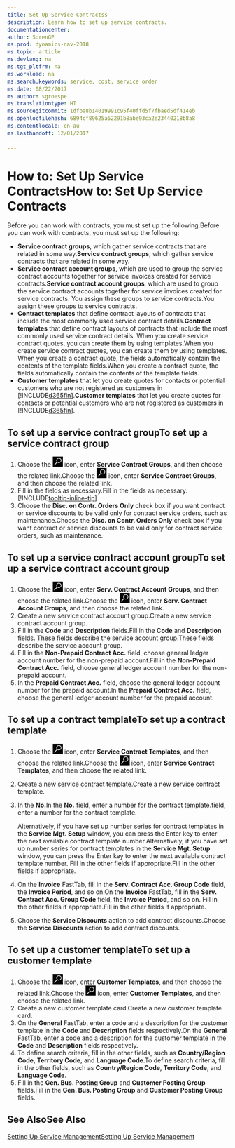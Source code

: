 ```yaml
---
title: Set Up Service Contractss
description: Learn how to set up service contracts.
documentationcenter: 
author: SorenGP
ms.prod: dynamics-nav-2018
ms.topic: article
ms.devlang: na
ms.tgt_pltfrm: na
ms.workload: na
ms.search.keywords: service, cost, service order
ms.date: 08/22/2017
ms.author: sgroespe
ms.translationtype: HT
ms.sourcegitcommit: 1dfba8b14019991c95f40ffd5f7fbaed5df414eb
ms.openlocfilehash: 6894cf89625a62291b8abe93ca2e23440218b8a8
ms.contentlocale: en-au
ms.lasthandoff: 12/01/2017

---
```


# <a name="how-to-set-up-service-contracts"></a><span data-ttu-id="0deb3-103">How to: Set Up Service Contracts</span><span class="sxs-lookup"><span data-stu-id="0deb3-103">How to: Set Up Service Contracts</span></span>
<span data-ttu-id="0deb3-104">Before you can work with contracts, you must set up the following:</span><span class="sxs-lookup"><span data-stu-id="0deb3-104">Before you can work with contracts, you must set up the following:</span></span> 

* <span data-ttu-id="0deb3-105">**Service contract groups**, which gather service contracts that are related in some way.</span><span class="sxs-lookup"><span data-stu-id="0deb3-105">**Service contract groups**, which gather service contracts that are related in some way.</span></span>
* <span data-ttu-id="0deb3-106">**Service contract account groups**, which are used to group the service contract accounts together for service invoices created for service contracts.</span><span class="sxs-lookup"><span data-stu-id="0deb3-106">**Service contract account groups**, which are used to group the service contract accounts together for service invoices created for service contracts.</span></span> <span data-ttu-id="0deb3-107">You assign these groups to service contracts.</span><span class="sxs-lookup"><span data-stu-id="0deb3-107">You assign these groups to service contracts.</span></span>  
* <span data-ttu-id="0deb3-108">**Contract templates** that define contract layouts of contracts that include the most commonly used service contract details.</span><span class="sxs-lookup"><span data-stu-id="0deb3-108">**Contract templates** that define contract layouts of contracts that include the most commonly used service contract details.</span></span> <span data-ttu-id="0deb3-109">When you create service contract quotes, you can create them by using templates.</span><span class="sxs-lookup"><span data-stu-id="0deb3-109">When you create service contract quotes, you can create them by using templates.</span></span> <span data-ttu-id="0deb3-110">When you create a contract quote, the fields automatically contain the contents of the template fields.</span><span class="sxs-lookup"><span data-stu-id="0deb3-110">When you create a contract quote, the fields automatically contain the contents of the template fields.</span></span>
* <span data-ttu-id="0deb3-111">**Customer templates** that let you create quotes for contacts or potential customers who are not registered as customers in [!INCLUDE[d365fin](includes/d365fin_md.md)].</span><span class="sxs-lookup"><span data-stu-id="0deb3-111">**Customer templates** that let you create quotes for contacts or potential customers who are not registered as customers in [!INCLUDE[d365fin](includes/d365fin_md.md)].</span></span>  

## <a name="to-set-up-a-service-contract-group"></a><span data-ttu-id="0deb3-112">To set up a service contract group</span><span class="sxs-lookup"><span data-stu-id="0deb3-112">To set up a service contract group</span></span>  
1. <span data-ttu-id="0deb3-113">Choose the ![Search for Page or Report](media/ui-search/search_small.png "Search for Page or Report icon") icon, enter **Service Contract Groups**, and then choose the related link.</span><span class="sxs-lookup"><span data-stu-id="0deb3-113">Choose the ![Search for Page or Report](media/ui-search/search_small.png "Search for Page or Report icon") icon, enter **Service Contract Groups**, and then choose the related link.</span></span>  
2. <span data-ttu-id="0deb3-114">Fill in the fields as necessary.</span><span class="sxs-lookup"><span data-stu-id="0deb3-114">Fill in the fields as necessary.</span></span> [!INCLUDE[tooltip-inline-tip](includes/tooltip-inline-tip_md.md)]
3. <span data-ttu-id="0deb3-115">Choose the **Disc. on Contr. Orders Only** check box if you want contract or service discounts to be valid only for contract service orders, such as maintenance.</span><span class="sxs-lookup"><span data-stu-id="0deb3-115">Choose the **Disc. on Contr. Orders Only** check box if you want contract or service discounts to be valid only for contract service orders, such as maintenance.</span></span>  

## <a name="to-set-up-a-service-contract-account-group"></a><span data-ttu-id="0deb3-116">To set up a service contract account group</span><span class="sxs-lookup"><span data-stu-id="0deb3-116">To set up a service contract account group</span></span>  
1. <span data-ttu-id="0deb3-117">Choose the ![Search for Page or Report](media/ui-search/search_small.png "Search for Page or Report icon") icon, enter **Serv. Contract Account Groups**, and then choose the related link.</span><span class="sxs-lookup"><span data-stu-id="0deb3-117">Choose the ![Search for Page or Report](media/ui-search/search_small.png "Search for Page or Report icon") icon, enter **Serv. Contract Account Groups**, and then choose the related link.</span></span>  
2. <span data-ttu-id="0deb3-118">Create a new service contract account group.</span><span class="sxs-lookup"><span data-stu-id="0deb3-118">Create a new service contract account group.</span></span>   
3. <span data-ttu-id="0deb3-119">Fill in the **Code** and **Description** fields.</span><span class="sxs-lookup"><span data-stu-id="0deb3-119">Fill in the **Code** and **Description** fields.</span></span> <span data-ttu-id="0deb3-120">These fields describe the service account group.</span><span class="sxs-lookup"><span data-stu-id="0deb3-120">These fields describe the service account group.</span></span>  
4. <span data-ttu-id="0deb3-121">Fill in the **Non-Prepaid Contract Acc.** field, choose general ledger account number for the non-prepaid account.</span><span class="sxs-lookup"><span data-stu-id="0deb3-121">Fill in the **Non-Prepaid Contract Acc.** field, choose general ledger account number for the non-prepaid account.</span></span>  
5. <span data-ttu-id="0deb3-122">In the **Prepaid Contract Acc.** field, choose the general ledger account number for the prepaid account.</span><span class="sxs-lookup"><span data-stu-id="0deb3-122">In the **Prepaid Contract Acc.** field, choose the general ledger account number for the prepaid account.</span></span>  

## <a name="to-set-up-a-contract-template"></a><span data-ttu-id="0deb3-123">To set up a contract template</span><span class="sxs-lookup"><span data-stu-id="0deb3-123">To set up a contract template</span></span>  
1. <span data-ttu-id="0deb3-124">Choose the ![Search for Page or Report](media/ui-search/search_small.png "Search for Page or Report icon") icon, enter **Service Contract Templates**, and then choose the related link.</span><span class="sxs-lookup"><span data-stu-id="0deb3-124">Choose the ![Search for Page or Report](media/ui-search/search_small.png "Search for Page or Report icon") icon, enter **Service Contract Templates**, and then choose the related link.</span></span>  
2. <span data-ttu-id="0deb3-125">Create a new service contract template.</span><span class="sxs-lookup"><span data-stu-id="0deb3-125">Create a new service contract template.</span></span>  
3. <span data-ttu-id="0deb3-126">In the **No.**</span><span class="sxs-lookup"><span data-stu-id="0deb3-126">In the **No.**</span></span> <span data-ttu-id="0deb3-127">field, enter a number for the contract template.</span><span class="sxs-lookup"><span data-stu-id="0deb3-127">field, enter a number for the contract template.</span></span>  
  
     <span data-ttu-id="0deb3-128">Alternatively, if you have set up number series for contract templates in the **Service Mgt. Setup** window, you can press the Enter key to enter the next available contract template number.</span><span class="sxs-lookup"><span data-stu-id="0deb3-128">Alternatively, if you have set up number series for contract templates in the **Service Mgt. Setup** window, you can press the Enter key to enter the next available contract template number.</span></span> <span data-ttu-id="0deb3-129">Fill in the other fields if appropriate.</span><span class="sxs-lookup"><span data-stu-id="0deb3-129">Fill in the other fields if appropriate.</span></span>  
  
4. <span data-ttu-id="0deb3-130">On the **Invoice** FastTab, fill in the **Serv. Contract Acc. Group Code** field, the **Invoice Period**, and so on.</span><span class="sxs-lookup"><span data-stu-id="0deb3-130">On the **Invoice** FastTab, fill in the **Serv. Contract Acc. Group Code** field, the **Invoice Period**, and so on.</span></span> <span data-ttu-id="0deb3-131">Fill in the other fields if appropriate.</span><span class="sxs-lookup"><span data-stu-id="0deb3-131">Fill in the other fields if appropriate.</span></span>  
5. <span data-ttu-id="0deb3-132">Choose the **Service Discounts** action to add contract discounts.</span><span class="sxs-lookup"><span data-stu-id="0deb3-132">Choose the **Service Discounts** action to add contract discounts.</span></span>  

## <a name="to-set-up-a-customer-template"></a><span data-ttu-id="0deb3-133">To set up a customer template</span><span class="sxs-lookup"><span data-stu-id="0deb3-133">To set up a customer template</span></span>  
1. <span data-ttu-id="0deb3-134">Choose the ![Search for Page or Report](media/ui-search/search_small.png "Search for Page or Report icon") icon, enter **Customer Templates**, and then choose the related link.</span><span class="sxs-lookup"><span data-stu-id="0deb3-134">Choose the ![Search for Page or Report](media/ui-search/search_small.png "Search for Page or Report icon") icon, enter **Customer Templates**, and then choose the related link.</span></span>  
2. <span data-ttu-id="0deb3-135">Create a new customer template card.</span><span class="sxs-lookup"><span data-stu-id="0deb3-135">Create a new customer template card.</span></span>  
3. <span data-ttu-id="0deb3-136">On the **General** FastTab, enter a code and a description for the customer template in the **Code** and **Description** fields respectively.</span><span class="sxs-lookup"><span data-stu-id="0deb3-136">On the **General** FastTab, enter a code and a description for the customer template in the **Code** and **Description** fields respectively.</span></span> 
4. <span data-ttu-id="0deb3-137">To define search criteria, fill in the other fields, such as **Country/Region Code**, **Territory Code**, and **Language Code**.</span><span class="sxs-lookup"><span data-stu-id="0deb3-137">To define search criteria, fill in the other fields, such as **Country/Region Code**, **Territory Code**, and **Language Code**.</span></span>  
5. <span data-ttu-id="0deb3-138">Fill in the **Gen. Bus. Posting Group** and **Customer Posting Group** fields.</span><span class="sxs-lookup"><span data-stu-id="0deb3-138">Fill in the **Gen. Bus. Posting Group** and **Customer Posting Group** fields.</span></span>  

## <a name="see-also"></a><span data-ttu-id="0deb3-139">See Also</span><span class="sxs-lookup"><span data-stu-id="0deb3-139">See Also</span></span>
[<span data-ttu-id="0deb3-140">Setting Up Service Management</span><span class="sxs-lookup"><span data-stu-id="0deb3-140">Setting Up Service Management</span></span>](service-setup-service.md)
